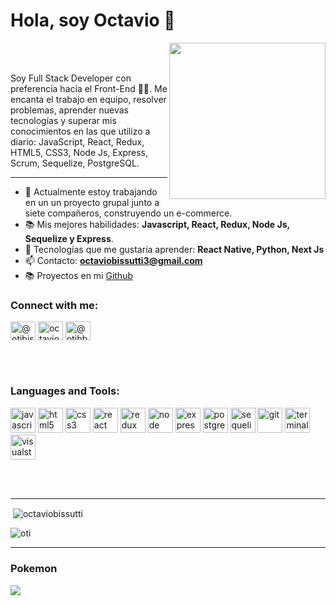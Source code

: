 # Hola, soy Octavio 👋


<img align='right' src="https://media.giphy.com/media/f3iwJFOVOwuy7K6FFw/giphy.gif" width="250">

</br>
</br>


Soy Full Stack Developer con preferencia hacia el Front-End 👨‍💻. 
Me encanta el trabajo en equipo, resolver problemas, aprender nuevas tecnologías y superar mis conocimientos en las que utilizo a diario: JavaScript, React, Redux, HTML5, CSS3, Node Js, Express, Scrum, Sequelize, PostgreSQL.

---
- 🔭 Actualmente estoy trabajando en un un proyecto grupal junto a siete compañeros, construyendo un e-commerce.
- 📚  Mis mejores habilidades: **Javascript, React, Redux, Node Js, Sequelize y Express**.
- 🌱 Tecnologías que me gustaría aprender: **React Native, Python, Next Js**
- 📫 Contacto: **octaviobissutti3@gmail.com**
- 📚 Proyectos en mi [Github](https://github.com/octaviobissutti/PI-Pokemon)  





### Connect with me:
<p align="left">
<a href="https://twitter.com/@otibissutti" target="blank"><img align="center" src="https://raw.githubusercontent.com/rahuldkjain/github-profile-readme-generator/master/src/images/icons/Social/twitter.svg" alt="@otibissutti" height="30" width="40" /></a>
<a href="https://fb.com/octaviobissutti" target="blank"><img align="center" src="https://raw.githubusercontent.com/rahuldkjain/github-profile-readme-generator/master/src/images/icons/Social/facebook.svg" alt="octaviobissutti" height="30" width="40" /></a>
<a href="https://instagram.com/@otibbissutti" target="blank"><img align="center" src="https://raw.githubusercontent.com/rahuldkjain/github-profile-readme-generator/master/src/images/icons/Social/instagram.svg" alt="@otibbissutti" height="30" width="40" /></a>
</p>


<br />

<br />

### Languages and Tools:
<p align="left">
  <img src="https://api.iconify.design/logos:javascript.svg" alt="javascript" height="40" width="40"/>
  <img src="https://api.iconify.design/vscode-icons:file-type-html.svg" alt="html5" height="40" width="40"/>
  <img src="https://api.iconify.design/vscode-icons:file-type-css.svg" alt="css3" height="40" width="40"/>
  <img src="https://api.iconify.design/logos:react.svg" alt="react" height="40" width="40"/>
  <img src="https://api.iconify.design/logos:redux.svg" alt="redux" height="40" width="40"/>  
  <img src="https://api.iconify.design/logos:nodejs.svg" alt="node" height="40" width="40"/>  
  <img src="https://api.iconify.design/simple-icons:express.svg" alt="express" height="40" width="40"/>  
  <img src="https://api.iconify.design/logos:postgresql.svg" alt="postgreSQL" height="40" width="40"/> 
  <img src="https://api.iconify.design/logos:sequelize.svg" alt="sequelize" height="40" width="40"/> 
  <img src="https://api.iconify.design/logos:git.svg" alt="git" height="40" width="40"/> 
  <img src="https://api.iconify.design/logos:terminal.svg" alt="terminal" height="40" width="40"/> 
  <img src="https://api.iconify.design/logos:visual-studio.svg" alt="visualstudio" height="40" width="40"/> 
  

<p>

<br />
<br />
  
  ---
  
 
<div><p>&nbsp;<img align="center" src="https://github-readme-stats.vercel.app/api?username=octaviobissutti&show_icons=true&theme=dark&locale=es" alt="octaviobissutti" /></p></div>

   <div><p><img align="center" src="https://github-readme-stats.vercel.app/api/top-langs?username=octaviobissutti&show_icons=true&theme=dark&locale=es&layout=compact" alt="oti" /></p></div>

  ---

  <h3>Pokemon</h3>
 <a href="https://github.com/octaviobissutti/PI-Pokemon-FT-14a">
 <img align="center" src="https://github-readme-stats-nine-flax.vercel.app/api/pin?username=octaviobissutti&repo=PI-Pokemon&show_owner=true" />
</a>

<!---
octaviobissutti/octaviobissutti is a ✨ special ✨ repository because its `README.md` (this file) appears on your GitHub profile.
You can click the Preview link to take a look at your changes.
--->
